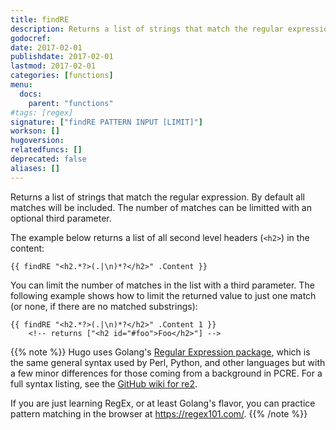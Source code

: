 ```yaml
---
title: findRE
description: Returns a list of strings that match the regular expression.
godocref:
date: 2017-02-01
publishdate: 2017-02-01
lastmod: 2017-02-01
categories: [functions]
menu:
  docs:
    parent: "functions"
#tags: [regex]
signature: ["findRE PATTERN INPUT [LIMIT]"]
workson: []
hugoversion:
relatedfuncs: []
deprecated: false
aliases: []
---
```



Returns a list of strings that match the regular expression. By default all matches will be included. The number of matches can be limitted with an optional third parameter.

The example below returns a list of all second level headers (`<h2>`) in the content:

```
{{ findRE "<h2.*?>(.|\n)*?</h2>" .Content }}
```

You can limit the number of matches in the list with a third parameter. The following example shows how to limit the returned value to just one match (or none, if there are no matched substrings):

```golang
{{ findRE "<h2.*?>(.|\n)*?</h2>" .Content 1 }}
    <!-- returns ["<h2 id="#foo">Foo</h2>"] -->
```

{{% note %}}
Hugo uses Golang's [Regular Expression package](https://golang.org/pkg/regexp/), which is the same general syntax used by Perl, Python, and other languages but with a few minor differences for those coming from a background in PCRE. For a full syntax listing, see the [GitHub wiki for re2](https://github.com/google/re2/wiki/Syntax).

If you are just learning RegEx, or at least Golang's flavor, you can practice pattern matching in the browser at <https://regex101.com/>.
{{% /note %}}

<!-- Removed per request of @bep: https://github.com/gohugoio/hugo/issues/3188 -->
<!-- ## `findRE` Example: Building a Table of Contents

`findRE` allows us to build an automatically generated table of contents that could be used for a simple scrollspy if you don't want to use [Hugo's native .TableOfContents feature][toc]. The following shows how this could be done in a [partial template][partials]:

{{% code file="layouts/partials/toc.html" download="toc.html" %}}
```html
{{ $headers := findRE "<h2.*?>(.|\n)*?</h2>" .Content }}
{{ if ge (len $headers) 1 }}
    <ul>
    {{ range $headers }}
        <li>
            <a href="#{{ . | plainify | urlize }}">
                {{ . | plainify }}
            </a>
        </li>
    {{ end }}
    </ul>
{{ end }}
```
{{% /code %}}

The preceding snippet tries to find all second-level headers and generate a list where at least one header is found. [`plainify`][] strips the HTML and [`urlize`][] converts the header into a valid URL. -->

[partials]: /templates/partials/
[`plainify`]: /functions/plainify/
[toc]: /content-management/toc/
[`urlize`]: /functions/urlize
